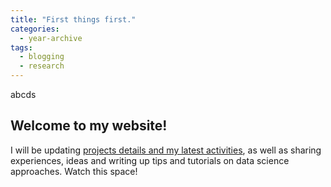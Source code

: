 ```yaml
---
title: "First things first."
categories:
  - year-archive
tags:
  - blogging
  - research
---
```


abcds





## Welcome to my website!

I will be updating [projects details and my latest activities](/research/), as well as sharing experiences, ideas and writing up tips and tutorials on data science approaches. Watch this space!
